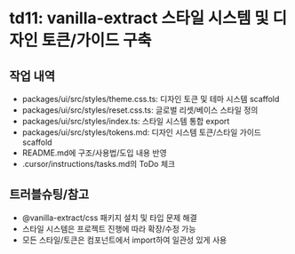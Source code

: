 # td11: vanilla-extract 스타일 시스템 및 디자인 토큰/가이드 구축

## 작업 내역

- packages/ui/src/styles/theme.css.ts: 디자인 토큰 및 테마 시스템 scaffold
- packages/ui/src/styles/reset.css.ts: 글로벌 리셋/베이스 스타일 정의
- packages/ui/src/styles/index.ts: 스타일 시스템 통합 export
- packages/ui/src/styles/tokens.md: 디자인 시스템 토큰/스타일 가이드 scaffold
- README.md에 구조/사용법/도입 내용 반영
- .cursor/instructions/tasks.md의 ToDo 체크

## 트러블슈팅/참고

- @vanilla-extract/css 패키지 설치 및 타입 문제 해결
- 스타일 시스템은 프로젝트 진행에 따라 확장/수정 가능
- 모든 스타일/토큰은 컴포넌트에서 import하여 일관성 있게 사용
